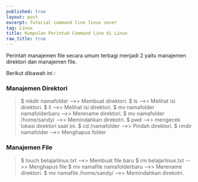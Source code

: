 ```yaml
---
published: true
layout: post
excerpt: Tutorial command line linux sever
tag: Linux
title: Kumpulan Perintah Command Line di Linux
raw_title: true
---
```

Perintah manajemen file secara umum terbagi menjadi 2 yaitu manajemen direktori dan manajemen file.

Berikut dibawah ini :

### Manajemen Direktori
>	$ mkdir namafolder		-->> Membuat direktori.
	$ ls				-->> Melihat isi direktori.
	$ ll				-->> Melihat isi direktori.
    $ mv namafolder namafolderbaru	-->> Merename direktori.
    $ mv namafolder /home/sandy/	-->> Memindahkan direkotri.
	$ pwd				-->> mengecek lokasi direktori saat ini.
    $ cd /namafolder		-->> Pindah direktori.
    $ rmdir namafolder		-->> Menghapus folder
    
### Manajemen File
>	$ touch belajarlinux.txt	-->> Membuat file baru
	$ rm belajarlinux.txt		-->> Menghapus file
    $ mv namafile namafolderbaru	-->> Merename direktori.
    $ mv namafile /home/sandy/	-->> Memindahkan direkotri.

